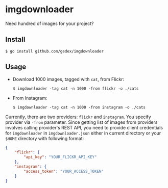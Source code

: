 imgdownloader
=============

Need hundred of images for your project?

## Install

~~~text
$ go install github.com/gedex/imgdownloader
~~~

## Usage

* Download 1000 images, tagged with `cat`, from Flickr:

  ~~~text
  $ imgdownloader -tag cat -n 1000 -from flickr -o ./cats
  ~~~

* From Instagram:

  ~~~text
  $ imgdownloader -tag cat -n 1000 -from instagram -o ./cats
  ~~~

Currently, there are two providers: `flickr` and `instagram`. You specify
provider via `-from` parameter. Since getting list of images from providers
involves calling provider's REST API, you need to provide client credentials
for `imgdownloader` in `imgdownloader.json` either in current directory or
your `$HOME` directory with following format:

~~~json
{
	"flickr": {
		"api_key": "YOUR_FLICKR_API_KEY"
	},
	"instagram": {
		"access_token": "YOUR_ACCESS_TOKEN"
	}
}
~~~

